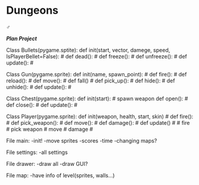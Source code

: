 # Dungeons
♂

***Plan Project***


Class Bullets(pygame.sptite):
	def init(start, vector, damege, speed, IsPlayerBellet=False):
	#
	def dead():
	#
	def freeze():
	#
	def unfreeze():
	#
	def update():
	#
  
  
Class Gun(pygame.sprite):
	def init(name, spawn_point):
	#
	def fire():
	#
	def reload():
	#
	def move():
	#
	def fall()
	#
	def pick_up():
	#
	def hide():
	#
	def unhide():
	#
	def update():
	#
  
  
Class Chest(pygame.sprite):
	def init(start):
	# spawn weapon
	def open():
	#
	def close():
	#
	def update():
	#
  
  
Class Player(pygame.sprite):
	def init(weapon, health, start, skin)
	#
	def fire():
	#
	def pick_weapon():
	#
	def move():
	#
	def damage():
	#
	def update()
	#
	# fire
	# pick weapon
	# move
	# damage
	#
  
  
File main:
-init!
-move sprites
-scores
-time
-changing maps?

File settings:
-all settings

File drawer:
-draw all
-draw GUI?

File map:
-have info of level(sprites, walls...)

